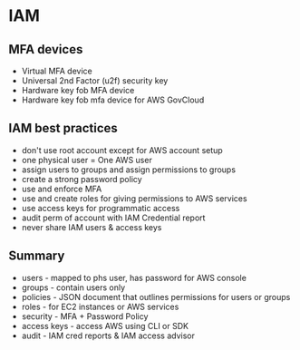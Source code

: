 # IAM

## MFA devices
- Virtual MFA device
- Universal 2nd Factor (u2f) security key
- Hardware key fob MFA device
- Hardware key fob mfa device for AWS GovCloud

## IAM best practices
- don't use root account except for AWS account setup
- one physical user = One AWS user
- assign users to groups and assign permissions to groups
- create a strong password policy
- use and enforce MFA
- use and create roles for giving permissions to AWS services
- use access keys for programmatic access
- audit perm of account with IAM Credential report
- never share IAM users & access keys

## Summary

- users - mapped to phs user, has password for AWS console
- groups - contain users only
- policies - JSON document that outlines permissions for users or groups
- roles - for EC2 instances or AWS services
- security - MFA + Password Policy
- access keys - access AWS using CLI or SDK
- audit - IAM cred reports & IAM access advisor

